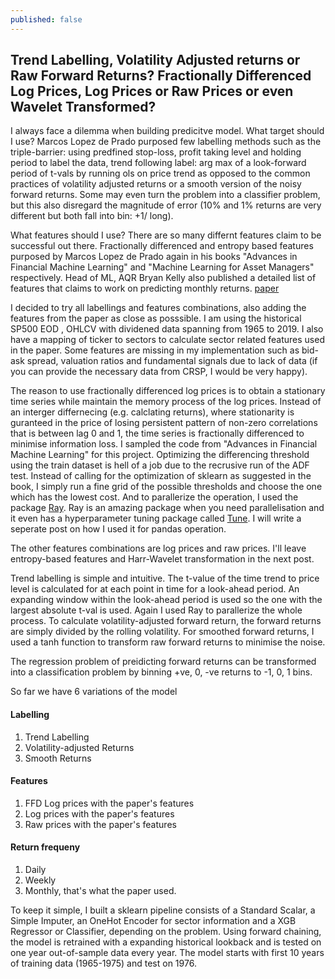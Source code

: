 ```yaml
---
published: false
---
```


## Trend Labelling, Volatility Adjusted returns or Raw Forward Returns? Fractionally Differenced Log Prices, Log Prices or Raw Prices or even Wavelet Transformed?

I always face a dilemma when building predicitve model. 
What target should I use? Marcos Lopez de Prado purposed few labelling methods such as the triple-barrier: using predfined stop-loss, profit taking level and holding period to label the data, trend following label: arg max of a look-forward period of t-vals by running ols on price trend as opposed to the common practices of volatility adjusted returns or a smooth version of the noisy forward returns. Some may even turn the problem into a classifier problem, but this also disregard the magnitude of error (10% and 1% returns are very different but both fall into bin: +1/ long). 

What features should I use? There are so many differnt features claim to be successful out there. Fractionally differenced and entropy based features purposed by Marcos Lopez de Prado again in his books "Advances in Financial Machine Learning" and "Machine Learning for Asset Managers" respectively. Head of ML, AQR Bryan Kelly also published a detailed list of features that claims to work on predicting monthly returns. [paper](https://dachxiu.chicagobooth.edu/download/ML.pdf) 

I decided to try all labellings and features combinations, also adding the features from the paper as close as posssible. I am using the historical SP500 EOD , OHLCV with dividened data spanning from 1965 to 2019. I also have a mapping of ticker to sectors to calculate sector related features used in the paper. Some features are missing in my implementation such as bid-ask spread, valuation ratios and fundamental signals due to lack of data (if you can provide the necessary data from CRSP, I would be very happy). 

The reason to use fractionally differenced log prices is to obtain a stationary time series while maintain the memory process of the log prices. Instead of an interger differnecing (e.g. calclating returns), where stationarity is guranteed in the price of losing persistent pattern of non-zero correlations that is between lag 0 and 1, the time series is fractionally differenced to minimise information loss. I sampled the code from "Advances in Financial Machine Learning" for this project. Optimizing the differencing threshold using the train dataset is hell of a job due to the recrusive run of the ADF test. Instead of calling for the optimization of sklearn as suggested in the book, I simply run a fine grid of the possible thresholds and choose the one which has the lowest cost. And to parallerize the operation, I used the package [Ray](https://github.com/ray-project/ray). Ray is an amazing package when you need parallelisation and it even has a hyperparameter tuning package called [Tune](https://docs.ray.io/en/latest/tune.html). I will write a seperate post on how I used it for pandas operation. 

The other features combinations are log prices and raw prices. I'll leave entropy-based features and Harr-Wavelet transformation in the next post. 

Trend labelling is simple and intuitive. The t-value of the time trend to price level is calculated for at each point in time for a look-ahead period. An expanding window within the look-ahead period is used so the one with the largest absolute t-val is used. Again I used Ray to parallerize the whole process. To calculate volatility-adjusted forward return, the forward returns are simply divided by the rolling volatility. For smoothed forward returns, I used a tanh function to transform raw forward returns to minimise the noise.

The regression problem of preidicting forward returns can be transformed into a classification problem by binning +ve, 0, -ve returns to -1, 0, 1 bins. 

So far we have 6 variations of the model
#### Labelling
1. Trend Labelling
2. Volatility-adjusted Returns
3. Smooth Returns

#### Features
1. FFD Log prices with the paper's features
2. Log prices with the paper's features
3. Raw prices with the paper's features

#### Return frequeny
1. Daily
2. Weekly
3. Monthly, that's what the paper used. 

To keep it simple, I built a sklearn pipeline consists of a Standard Scalar, a Simple Imputer, an OneHot Encoder for sector information and a XGB Regressor or Classifier, depending on the problem. Using forward chaining, the model is retrained with a expanding historical lookback and is tested on one year out-of-sample data every year. The model starts with first 10 years of training data (1965-1975) and test on 1976.   





